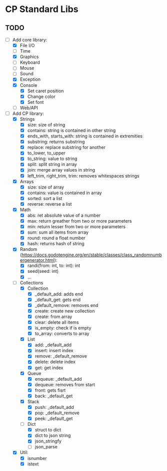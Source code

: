 # CP Standard Libs
 
## TODO
- [ ] Add core library:
    - [X] File I/O
    - [ ] Time
    - [X] Graphics
    - [ ] Keyboard
    - [ ] Mouse
    - [ ] Sound
    - [X] Exception
    - [X] Console
        - [X] Set caret position
        - [X] Change color
        - [X] Set font
    - [ ] Web/API
- [ ] Add CP library:
    - [X] Strings
        - [X] size: size of string
        - [X] contains: string is contained in other string
        - [X] ends_with, starts_with: string is contained in extremities
        - [X] substring: returns substring
        - [X] replace: replace substring for another
        - [X] to_lower, to_upper
        - [X] to_string: value to string
        - [X] split: split string in array
        - [X] join: merge array values in string
        - [X] left_trim, right_trim, trim: removes whitespaces strings
    - [X] Arrays
        - [X] size: size of array
        - [X] contains: value is contained in array
        - [X] sorted: sort a list
        - [X] reverse: reverse a list
    - [X] Math
        - [X] abs: ret absolute value of a number
        - [X] max: return greather from two or more parameters
        - [X] min: return lesser from two or more parameters
        - [X] sum: sum all items from array
        - [X] round: round a float number
        - [X] hash: returns hash of string
    - [X] Random (https://docs.godotengine.org/en/stable/classes/class_randomnumbergenerator.html):
        - [X] randi(from: int, to: int): int
        - [X] seed(seed: int)
        - [X] ...
    - [ ] Collections
        - [X] Collection
            - [X] _default_add: adds end
            - [X] _default_get: gets end
            - [X] _default_remove: removes end
            - [X] create: create new collection
            - [X] create: from array
            - [X] clear: delete all items
            - [X] is_empty: check if is empty
            - [X] to_array: converts to array
        - [X] List
            - [X] add: _default_add
            - [X] insert: insert index
            - [X] remove: _default_remove
            - [X] delete: delete index
            - [X] get: get index
        - [X] Queue
            - [X] enqueue: _default_add
            - [X] dequeue: removes from start
            - [X] front: gets fisrt
            - [X] back: _default_get
        - [X] Stack
            - [X] push: _default_add
            - [X] pop: _default_remove
            - [X] peek: _default_get
        - [ ] Dict
            - [X] struct to dict
            - [X] dict to json string
            - [X] json_stringfy
            - [ ] json_parse
    - [X] Util:
        - [X] isnumber
        - [X] istext
